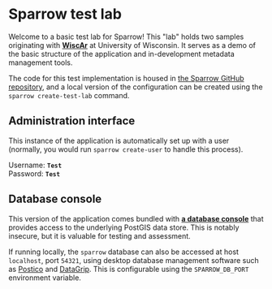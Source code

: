 # Sparrow test lab

Welcome to a basic test lab for Sparrow! This "lab" holds two samples originating
with [**WiscAr**](https://wiscar-sparrow.geoscience.wisc.edu) at University of
Wisconsin. It serves as a demo of the basic structure of the application and in-development
metadata management tools.

The code for this test implementation is housed in [the Sparrow GitHub repository](https://github.com/EarthCubeGeochron/Sparrow/tree/HEAD/test-lab), and
a local version of the configuration can be created using the `sparrow create-test-lab`
command.

## Administration interface

This instance of the application is automatically set up with a user (normally, you would
run `sparrow create-user` to handle this process).

Username: **`Test`**  
Password: **`Test`**

## Database console

This version of the application comes bundled with [**a database console**](database/)
that provides access to the underlying PostGIS data store. This is notably insecure, but
it is valuable for testing and assessment.

If running locally, the `sparrow` database can also be accessed
at host `localhost`, port `54321`, using desktop database management software such as
[Postico](https://eggerapps.at/postico/) and [DataGrip](https://www.jetbrains.com/datagrip/).
This is configurable using the `SPARROW_DB_PORT` environment variable.
